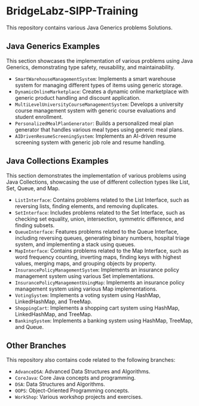 # BridgeLabz-SIPP-Training

This repository contains various Java Generics problems Solutions.

## Java Generics Examples

This section showcases the implementation of various problems using Java Generics, demonstrating type safety, reusability, and maintainability.

*   `SmartWarehouseManagementSystem`: Implements a smart warehouse system for managing different types of items using generic storage.
*   `DynamicOnlineMarketplace`: Creates a dynamic online marketplace with generic product handling and discount application.
*   `MultiLevelUniversityCourseManagementSystem`: Develops a university course management system with generic course evaluations and student enrollment.
*   `PersonalizedMealPlanGenerator`: Builds a personalized meal plan generator that handles various meal types using generic meal plans.
*   `AIDrivenResumeScreeningSystem`: Implements an AI-driven resume screening system with generic job role and resume handling.


## Java Collections Examples

This section demonstrates the implementation of various problems using Java Collections, showcasing the use of different collection types like List, Set, Queue, and Map.

*   `ListInterface`: Contains problems related to the List Interface, such as reversing lists, finding elements, and removing duplicates.
*   `SetInterface`: Includes problems related to the Set Interface, such as checking set equality, union, intersection, symmetric difference, and finding subsets.
*   `QueueInterface`: Features problems related to the Queue Interface, including reversing queues, generating binary numbers, hospital triage system, and implementing a stack using queues.
*   `MapInterface`: Contains problems related to the Map Interface, such as word frequency counting, inverting maps, finding keys with highest values, merging maps, and grouping objects by property.
*   `InsurancePolicyManagementSystem`: Implements an insurance policy management system using various Set implementations.
*   `InsurancePolicyManagementUsingMap`: Implements an insurance policy management system using various Map implementations.
*   `VotingSystem`: Implements a voting system using HashMap, LinkedHashMap, and TreeMap.
*   `ShoppingCart`: Implements a shopping cart system using HashMap, LinkedHashMap, and TreeMap.
*   `BankingSystem`: Implements a banking system using HashMap, TreeMap, and Queue.


## Other Branches

This repository also contains code related to the following branches:

*   `AdvanceDSA`: Advanced Data Structures and Algorithms.
*   `CoreJava`: Core Java concepts and programming.
*   `DSA`: Data Structures and Algorithms.
*   `OOPS`: Object-Oriented Programming concepts.
*   `WorkShop`: Various workshop projects and exercises.